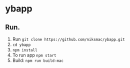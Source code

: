 # ybapp

## Run.

1. Run `git clone https://github.com/niksmac/ybapp.git`
2. `cd ybapp`
3. `npm install`
4. To run app `npm start`
5. Build: `npm run build-mac`
